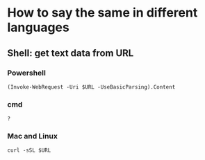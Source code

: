 # How to say the same in different languages

## Shell: get text data from URL

### Powershell
    (Invoke-WebRequest -Uri $URL -UseBasicParsing).Content

### cmd
    ?
    
### Mac and Linux
    curl -sSL $URL

